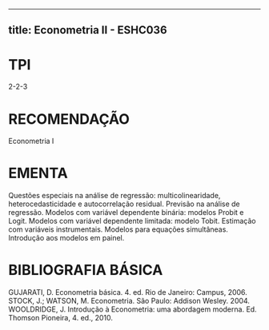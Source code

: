 
---
title: Econometria II - ESHC036 
---

# TPI

2-2-3

# RECOMENDAÇÃO

Econometria I

# EMENTA

Questões especiais na análise de regressão: multicolinearidade, heterocedasticidade e autocorrelação residual. Previsão na análise de regressão. Modelos com variável dependente binária: modelos Probit e Logit. Modelos com variável dependente limitada: modelo Tobit. Estimação com variáveis instrumentais. Modelos para equações simultâneas. Introdução aos modelos em painel.

# BIBLIOGRAFIA BÁSICA

GUJARATI, D. Econometria básica. 4. ed. Rio de Janeiro: Campus, 2006. 
STOCK, J.; WATSON, M. Econometria. São Paulo: Addison Wesley. 2004. 
WOOLDRIDGE, J. Introdução à Econometria: uma abordagem moderna. Ed. Thomson Pioneira, 4. ed., 2010.
        